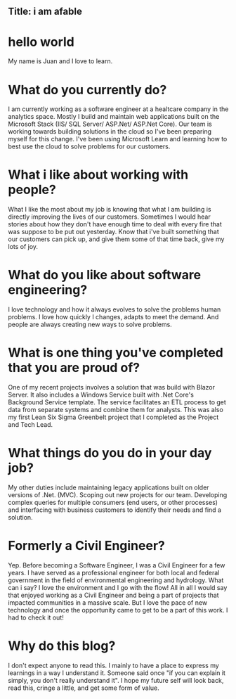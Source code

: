 Title: i am afable
---
# hello world

My name is Juan and I love to learn.

# What do you currently do?
I am currently working as a software engineer at a healtcare company in the analytics space. Mostly I build and maintain web applications built on the Microsoft Stack (IIS/ SQL Server/ ASP.Net/ ASP.Net Core). Our team is working towards building solutions in the cloud so I've been preparing myself for this change. I've been using Microsoft Learn and learning how to best use the cloud to solve problems for our customers. 

# What i like about working with people?
What I like the most about my job is knowing that what I am building is directly improving the lives of our customers. Sometimes I would hear stories about how they don't have enough time to deal with every fire that was suppose to be put out yesterday. Know that i've built something that our customers can pick up, and give them some of that time back, give my lots of joy.

# What do you like about software engineering?
I love technology and how it always evolves to solve the problems human problems. I love how quickly I changes, adapts to meet the demand. And people are always creating new ways to solve problems. 

# What is one thing you've completed that you are proud of?
One of my recent projects involves a solution that was build with Blazor Server. It also includes a Windows Service built with .Net Core's Background Service template. The service facilitates an ETL process to get data from separate systems and combine them for analysts. This was also my first Lean Six Sigma Greenbelt project that I completed as the Project and Tech Lead.

# What things do you do in your day job?
My other duties include maintaining legacy applications built on older versions of .Net. (MVC). Scoping out new projects for our team. Developing complex queries for multiple consumers (end users, or other processes) and interfacing with business customers to identify their needs and find a solution.

# Formerly a Civil Engineer?
Yep. Before becoming a Software Engineer, I was a Civil Engineer for a few years. I have served as a professional engineer for both local and federal government in the field of environmental engineering and hydrology. What can i say? I love the environment and I go with the flow! All in all I would say that enjoyed working as a Civil Engineer and being a part of projects that impacted communities in a massive scale. But I love the pace of new technology and once the opportunity came to get to be a part of this work. I had to check it out!

# Why do this blog?
I don't expect anyone to read this. I mainly to have a place to express my learnings in a way I understand it. Someone said once "if you can explain it simply, you don't really understand it". I hope my future self will look back, read this, cringe a little, and get some form of value. 

